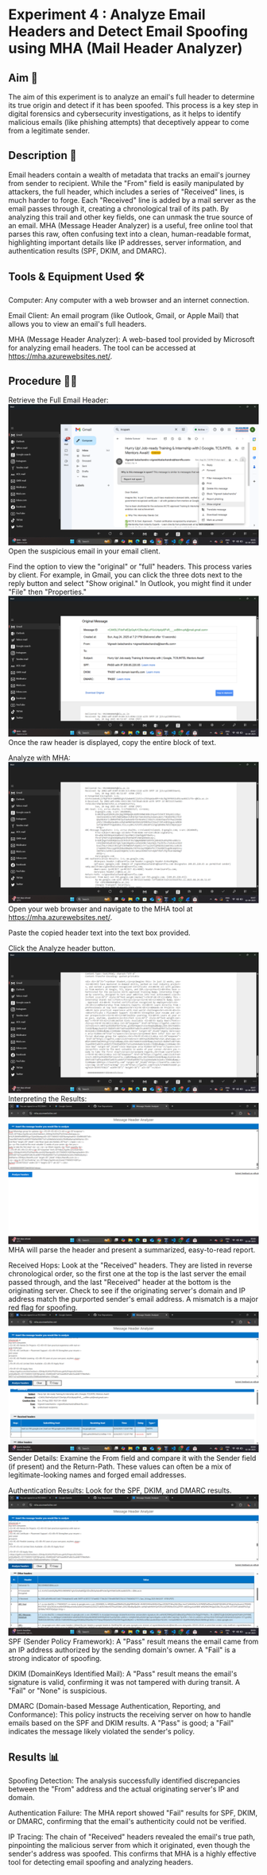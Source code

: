 # Experiment 4 : Analyze Email Headers and Detect Email Spoofing using MHA (Mail Header Analyzer)

## Aim 🎯
The aim of this experiment is to analyze an email's full header to determine its true origin and detect if it has been spoofed. This process is a key step in digital forensics and cybersecurity investigations, as it helps to identify malicious emails (like phishing attempts) that deceptively appear to come from a legitimate sender.

## Description 📝
Email headers contain a wealth of metadata that tracks an email's journey from sender to recipient. While the "From" field is easily manipulated by attackers, the full header, which includes a series of "Received" lines, is much harder to forge. Each "Received" line is added by a mail server as the email passes through it, creating a chronological trail of its path. By analyzing this trail and other key fields, one can unmask the true source of an email. MHA (Message Header Analyzer) is a useful, free online tool that parses this raw, often confusing text into a clean, human-readable format, highlighting important details like IP addresses, server information, and authentication results (SPF, DKIM, and DMARC).

## Tools & Equipment Used 🛠️
Computer: Any computer with a web browser and an internet connection.

Email Client: An email program (like Outlook, Gmail, or Apple Mail) that allows you to view an email's full headers.

MHA (Message Header Analyzer): A web-based tool provided by Microsoft for analyzing email headers. The tool can be accessed at https://mha.azurewebsites.net/.

## Procedure 👩‍🔬
Retrieve the Full Email Header:
![alt text](<Screenshort4/Screenshot 2025-09-02 000655.png>)
Open the suspicious email in your email client.

Find the option to view the "original" or "full" headers. This process varies by client. For example, in Gmail, you can click the three dots next to the reply button and select "Show original." In Outlook, you might find it under "File" then "Properties."
![alt text](<Screenshort4/Screenshot 2025-09-02 000714.png>)
Once the raw header is displayed, copy the entire block of text.

Analyze with MHA:
![alt text](<Screenshort4/Screenshot 2025-09-02 000733.png>)
Open your web browser and navigate to the MHA tool at https://mha.azurewebsites.net/.

Paste the copied header text into the text box provided.

Click the Analyze header button.
![alt text](<Screenshort4/Screenshot 2025-09-02 000750.png>)
Interpreting the Results:
![alt text](<Screenshort4/Screenshot 2025-09-02 000842.png>)
MHA will parse the header and present a summarized, easy-to-read report.

Received Hops: Look at the "Received" headers. They are listed in reverse chronological order, so the first one at the top is the last server the email passed through, and the last "Received" header at the bottom is the originating server. Check to see if the originating server's domain and IP address match the purported sender's email address. A mismatch is a major red flag for spoofing.
![alt text](<Screenshort4/Screenshot 2025-09-02 000939.png>)
Sender Details: Examine the From field and compare it with the Sender field (if present) and the Return-Path. These values can often be a mix of legitimate-looking names and forged email addresses.

Authentication Results: Look for the SPF, DKIM, and DMARC results.
![alt text](<Screenshort4/Screenshot 2025-09-02 000951.png>)
SPF (Sender Policy Framework): A "Pass" result means the email came from an IP address authorized by the sending domain's owner. A "Fail" is a strong indicator of spoofing.

DKIM (DomainKeys Identified Mail): A "Pass" result means the email's signature is valid, confirming it was not tampered with during transit. A "Fail" or "None" is suspicious.

DMARC (Domain-based Message Authentication, Reporting, and Conformance): This policy instructs the receiving server on how to handle emails based on the SPF and DKIM results. A "Pass" is good; a "Fail" indicates the message likely violated the sender's policy.

## Results 📊
Spoofing Detection: The analysis successfully identified discrepancies between the "From" address and the actual originating server's IP and domain.

Authentication Failure: The MHA report showed "Fail" results for SPF, DKIM, or DMARC, confirming that the email's authenticity could not be verified.

IP Tracing: The chain of "Received" headers revealed the email's true path, pinpointing the malicious server from which it originated, even though the sender's address was spoofed. This confirms that MHA is a highly effective tool for detecting email spoofing and analyzing headers.